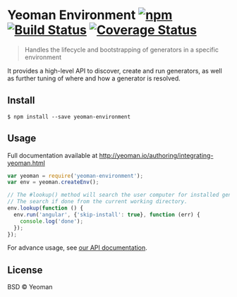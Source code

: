 # Yeoman Environment [![npm](https://badge.fury.io/js/yeoman-environment.svg)](http://badge.fury.io/js/yeoman-environment) [![Build Status](https://travis-ci.org/yeoman/generator.svg?branch=master)](https://travis-ci.org/yeoman/environment) [![Coverage Status](https://coveralls.io/repos/yeoman/environment/badge.svg?branch=master&service=github)](https://coveralls.io/github/yeoman/environment?branch=master)

> Handles the lifecycle and bootstrapping of generators in a specific environment

It provides a high-level API to discover, create and run generators, as well as further tuning of where and how a generator is resolved.

## Install

```
$ npm install --save yeoman-environment
```


## Usage

Full documentation available at http://yeoman.io/authoring/integrating-yeoman.html

```js
var yeoman = require('yeoman-environment');
var env = yeoman.createEnv();

// The #lookup() method will search the user computer for installed generators.
// The search if done from the current working directory.
env.lookup(function () {
  env.run('angular', {'skip-install': true}, function (err) {
    console.log('done');
  });
});
```

For advance usage, see [our API documentation](http://yeoman.github.io/environment).


## License

BSD © Yeoman
